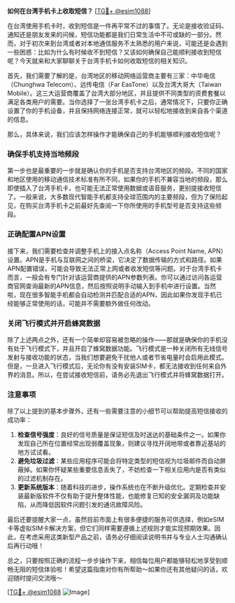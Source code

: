 **如何在台湾手机卡上收取短信？** [[TG💪+ @esim1088](https://t.me/s/esim1088)]

在台湾使用手机卡时，收到短信是一件再平常不过的事情了。无论是接收验证码、通知还是朋友发来的问候，短信功能都是我们日常生活中不可或缺的一部分。然而，对于初次来到台湾或者对本地通信服务不太熟悉的用户来说，可能还是会遇到一些困惑：比如为什么有时候收不到短信？又该如何确保自己能顺利接收到短信呢？今天就来和大家聊聊关于台湾手机卡如何收取短信的相关知识。

首先，我们需要了解的是，台湾地区的移动网络运营商主要有三家：中华电信（Chunghwa Telecom）、远传电信（Far EasTone）以及台湾大哥大（Taiwan Mobile）。这三大运营商覆盖了台湾大部分地区，并且提供不同类型的资费套餐以满足各类用户的需要。当你选择了一张台湾手机卡之后，通常情况下，只要你正确设置了你的手机设备，并且保持网络连接正常，就可以轻松地接收到来自各个渠道的信息。

那么，具体来说，我们应该怎样操作才能确保自己的手机能够顺利接收短信呢？

### 确保手机支持当地频段

第一步也是最重要的一步就是确认你的手机是否支持台湾地区的频段。不同的国家和地区使用的移动通信技术标准有所不同，如果你的手机不兼容当地的频段，那么即使插入了台湾手机卡，也可能无法正常使用数据或语音服务，更别提接收短信了。一般来说，大多数现代智能手机都支持全球范围内的主要频段，但为了保险起见，在购买台湾手机卡之前最好先查阅一下你所使用的手机型号是否支持这些频段。

### 正确配置APN设置

接下来，我们需要检查并调整手机上的接入点名称（Access Point Name, APN）设置。APN是手机与互联网之间的桥梁，它决定了数据传输的方式和路径。如果APN配置错误，可能会导致无法正常上网或者收发短信等问题。对于台湾手机卡而言，一般会有专门针对该运营商提供的APN参数列表。你可以通过访问各运营商官网查询最新的APN信息，然后按照说明手动输入到手机中进行设置。当然啦，现在很多智能手机都会自动检测并匹配合适的APN，因此如果你发现手机已经能够正常使用的话，可能并不需要额外做任何改动。

### 关闭飞行模式并开启蜂窝数据

除了上述两点之外，还有一个简单却容易被忽略的操作——那就是确保你的手机没有处于飞行模式下，并且开启了蜂窝数据功能。飞行模式是一种关闭所有无线信号发射与接收功能的状态，当我们想要避免干扰他人或者节省电量时会启用此模式。但是，一旦进入飞行模式后，无论你有没有安装SIM卡，都无法接收到任何来自外界的消息。所以，在尝试接收短信前，请务必先退出飞行模式并将蜂窝数据打开。

### 注意事项

除了以上提到的基本步骤外，还有一些需要注意的小细节可以帮助提高短信接收的成功率：

1. **检查信号强度**：良好的信号质量是保证短信及时送达的基础条件之一。如果你发现自己所在位置经常出现弱覆盖现象，则建议寻找开阔地带或者靠近基站的地方试试看。
2. **避免垃圾过滤**：某些应用程序可能会将特定类型的短信视为垃圾邮件而自动屏蔽掉。如果你怀疑某些重要信息丢失了，不妨检查一下相关应用内是否有类似的过滤机制存在。
3. **更新系统版本**：随着科技的进步，操作系统也在不断升级优化。定期检查并安装最新版软件不仅有助于提升整体性能，也能修复已知的安全漏洞及功能缺陷，从而降低因软件问题引发的通讯故障风险。

最后还要提醒大家一点，虽然目前市面上有很多便捷的服务可供选择，例如eSIM卡等虚拟SIM卡解决方案，但它们同样需要遵循上述规则才能实现预期效果。因此，在考虑采用这类新型产品之前，请务必仔细阅读说明书并与专业人士沟通确认后再行动哦！

总之，只要按照正确的流程一步步操作下来，相信每位用户都能够轻松地享受到顺畅无阻的短信体验啦！希望这篇指南对你有所帮助～如果你还有其他疑问的话，欢迎随时提问交流哦～

[[TG💪+ @esim1088](https://t.me/s/esim1088) ![Image](https://i.postimg.cc/4NQfJmqS/Snipaste-2025-05-13-00-14-12.png)]